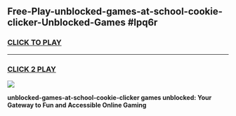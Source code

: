 
## Free-Play-unblocked-games-at-school-cookie-clicker-Unblocked-Games #lpq6r
<h3>
<a href="https://news.freeplayer.one?title=unblocked-games-at-school-cookie-clicker&ref=8M">CLICK TO PLAY</a></h3>
<hr>

<h3>
<a href="https://news.freeplayer.one?title=unblocked-games-at-school-cookie-clicker&ref=8M">CLICK 2 PLAY</a>
  
</h3>

<a href="https://news.freeplayer.one?title=unblocked-games-at-school-cookie-clicker&ref=8M"><img src="https://clearcache.store/games.png"></a>


**unblocked-games-at-school-cookie-clicker games unblocked: Your Gateway to Fun and Accessible Online Gaming**
